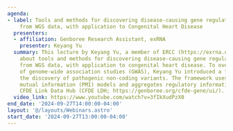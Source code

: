 ```yaml
---
agenda:
- label: Tools and methods for discovering disease-causing gene regulatory variants
    from WGS data, with application to Congenital Heart Disease
  presenters:
  - affiliation: Genboree Research Assistant, exRNA
    presenter: Keyang Yu
  summary: This lecture by Keyang Yu, a member of ERCC (https://exrna.org/) DCC, was
    about tools and methods for discovering disease-causing gene regulatory variants
    from WGS data, with application to congenital heart disease. To overcome the limitations
    of genome-wide association studies (GWAS), Keyang Yu introduced a framework for
    the discovery of pathogenic non-coding variants. The framework uses point-wise
    mutual information (PMI) models and aggregates regulatory information using the
    CFDE Link Data Hub (CFDE LDH; https://genboree.org/cfde-gene/ui/).
  video_link: https://www.youtube.com/watch?v=3fIkXudPzX0
end_date: '2024-09-27T14:00:00-04:00'
layout: '@/layouts/Webinars.astro'
start_date: '2024-09-27T13:00:00-04:00'
---
```

